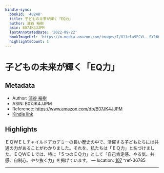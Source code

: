 ```yaml
---
kindle-sync:
  bookId: '48248'
  title: 子どもの未来が輝く「EQ力」
  author: 浦谷 裕樹
  asin: B07JK4JJPM
  lastAnnotatedDate: '2022-09-22'
  bookImageUrl: 'https://m.media-amazon.com/images/I/811ela9PCVL._SY160.jpg'
  highlightsCount: 1
---
```

# 子どもの未来が輝く「EQ力」
## Metadata
* Author: [浦谷 裕樹](https://www.amazon.comundefined)
* ASIN: B07JK4JJPM
* Reference: https://www.amazon.com/dp/B07JK4JJPM
* [Kindle link](kindle://book?action=open&asin=B07JK4JJPM)

## Highlights
ＥＱＷＥＬチャイルドアカデミーの長い歴史の中で、活躍する子どもたちには共通の力があることがわかりました。それを、私たちは「ＥＱ力」と名づけました。ＥＱＷＥＬでは、特に「５つのＥＱ力」として「自己肯定感、やる気、共感、自制心、やり抜く力」を掲げています。 — location: [107](kindle://book?action=open&asin=B07JK4JJPM&location=107) ^ref-36785

---
